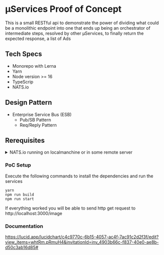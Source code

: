 # µServices Proof of Concept

This is a small RESTful api to demonstrate the power of dividing what could be a monolithic endpoint into one that ends up being an orchestrator of intermediate steps, resolved by other µServices, to finally return the expected response, a list of Ads

## Tech Specs

-   Monorepo with Lerna
-   Yarn
-   Node version >= 16
-   TypeScrip
-   NATS.io

## Design Pattern

-   Enterprise Service Bus (ESB)
    -   Pub/SB Pattern
    -   Req/Reply Pattern

## Rerequisites

<details>
  <summary>NATS.io running on localmanchine or in some remote server</summary>

For this poc NATS.io is the chosen messaging technology, but it can be switched to any other, such as KAFKA, Redis, RABITMQ, etc
The easy way to have it running in localhost is by usung its docker image

```
docker run -d --name nats-main -p 4222:4222 -p 6222:6222 -p 8222:8222 nats
```

</details>

### PoC Setup

Execute the following commands to install the dependencies and run the services

```
yarn
npm run build
npm run start
```

If everything worked you will be able to send http get request to http://localhost:3000/image

### Documentation

https://lucid.app/lucidchart/c4c9770c-6b15-4057-ac4f-7ac91c2d2f3f/edit?view_items=whtRm.pRmuH4&invitationId=inv_4903b66c-f837-40e0-ae8b-d50c3ab16d85#
